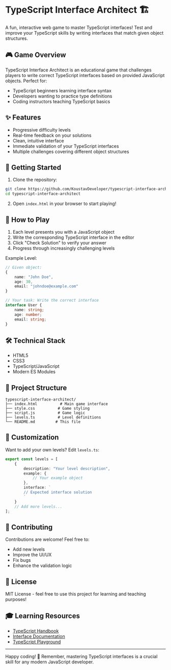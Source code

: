 # TypeScript Interface Architect 🏗️

A fun, interactive web game to master TypeScript interfaces! Test and improve your TypeScript skills by writing interfaces that match given object structures.

## 🎮 Game Overview

TypeScript Interface Architect is an educational game that challenges players to write correct TypeScript interfaces based on provided JavaScript objects. Perfect for:
- TypeScript beginners learning interface syntax
- Developers wanting to practice type definitions
- Coding instructors teaching TypeScript basics

## ✨ Features

- Progressive difficulty levels
- Real-time feedback on your solutions
- Clean, intuitive interface
- Immediate validation of your TypeScript interfaces
- Multiple challenges covering different object structures

## 🚀 Getting Started

1. Clone the repository:
```bash
git clone https://github.com/KoustavDeveloper/typescript-interface-architect.git
cd typescript-interface-architect
```

2. Open `index.html` in your browser to start playing!

## 🎯 How to Play

1. Each level presents you with a JavaScript object
2. Write the corresponding TypeScript interface in the editor
3. Click "Check Solution" to verify your answer
4. Progress through increasingly challenging levels

Example Level:
```typescript
// Given object:
{
    name: "John Doe",
    age: 30,
    email: "johndoe@example.com"
}

// Your task: Write the correct interface
interface User {
    name: string;
    age: number;
    email: string;
}
```

## 🛠️ Technical Stack

- HTML5
- CSS3
- TypeScript/JavaScript
- Modern ES Modules

## 📁 Project Structure

```
typescript-interface-architect/
├── index.html          # Main game interface
├── style.css          # Game styling
├── script.js          # Game logic
├── levels.ts          # Level definitions
└── README.md         # This file
```

## 🎨 Customization

Want to add your own levels? Edit `levels.ts`:

```typescript
export const levels = [
    {
        description: "Your level description",
        example: {
            // Your example object
        },
        interface: `
        // Expected interface solution
        `
    }
    // Add more levels...
];
```

## 🤝 Contributing

Contributions are welcome! Feel free to:
- Add new levels
- Improve the UI/UX
- Fix bugs
- Enhance the validation logic

## 📄 License

MIT License - feel free to use this project for learning and teaching purposes!

## 🎓 Learning Resources

- [TypeScript Handbook](https://www.typescriptlang.org/docs/handbook/intro.html)
- [Interface Documentation](https://www.typescriptlang.org/docs/handbook/interfaces.html)
- [TypeScript Playground](https://www.typescriptlang.org/play)

---

Happy coding! 🚀 Remember, mastering TypeScript interfaces is a crucial skill for any modern JavaScript developer.